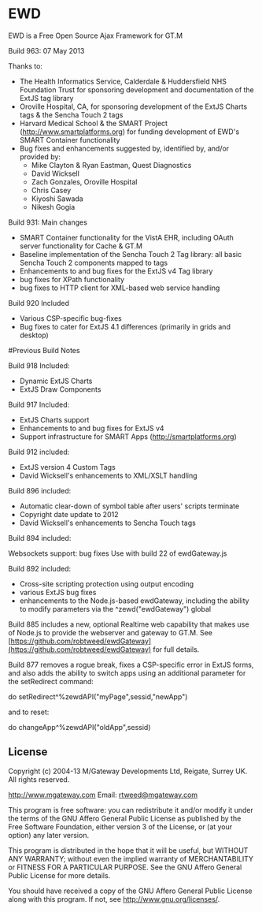 # EWD
 
EWD is a Free Open Source Ajax Framework for GT.M

Build 963: 07 May 2013

Thanks to:

- The Health Informatics Service, Calderdale & Huddersfield NHS Foundation Trust for sponsoring development and documentation of the ExtJS tag library
- Oroville Hospital, CA, for sponsoring development of the ExtJS Charts tags & the Sencha Touch 2 tags
- Harvard Medical School & the SMART Project (http://www.smartplatforms.org) for funding development of EWD's SMART Container functionality
- Bug fixes and enhancements suggested by, identified by, and/or provided by:
  - Mike Clayton & Ryan Eastman, Quest Diagnostics
  - David Wicksell
  - Zach Gonzales, Oroville Hospital
  - Chris Casey
  - Kiyoshi Sawada
  - Nikesh Gogia

Build 931: Main changes

- SMART Container functionality for the VistA EHR, including OAuth server functionality for Cache & GT.M
- Baseline implementation of the Sencha Touch 2 Tag library: all basic Sencha Touch 2 components mapped to tags
- Enhancements to and bug fixes for the ExtJS v4 Tag library
- bug fixes for XPath functionality
- bug fixes to HTTP client for XML-based web service handling

Build 920 Included

- Various CSP-specific bug-fixes
- Bug fixes to cater for ExtJS 4.1 differences (primarily in grids and desktop)

#Previous Build Notes

Build 918 Included:

- Dynamic ExtJS Charts
- ExtJS Draw Components

Build 917 Included:

- ExtJS Charts support
- Enhancements to and bug fixes for ExtJS v4
- Support infrastructure for SMART Apps (http://smartplatforms.org) 

Build 912 included:

- ExtJS version 4 Custom Tags
- David Wicksell's enhancements to XML/XSLT handling

Build 896 included:

- Automatic clear-down of symbol table after users' scripts terminate
- Copyright date update to 2012
- David Wicksell's enhancements to Sencha Touch tags

Build 894 included:

Websockets support: bug fixes
Use with build 22 of ewdGateway.js

Build 892 included:

- Cross-site scripting protection using output encoding
- various ExtJS bug fixes
- enhancements to the Node.js-based ewdGateway, including the ability to 
  modify parameters via the ^zewd("ewdGateway") global

Build 885 includes a new, optional Realtime web capability that makes use of Node.js to provide
the webserver and gateway to GT.M.  See [https://github.com/robtweed/ewdGateway](https://github.com/robtweed/ewdGateway) for full details.

Build 877 removes a rogue break, fixes a CSP-specific error in ExtJS forms, and also adds the ability to 
switch apps using an additional parameter for the setRedirect command:

 do setRedirect^%zewdAPI("myPage",sessid,"newApp")

 and to reset:
 
 do changeApp^%zewdAPI("oldApp",sessid)

## License

Copyright (c) 2004-13 M/Gateway Developments Ltd,
Reigate, Surrey UK.
All rights reserved.

http://www.mgateway.com
Email: rtweed@mgateway.com

This program is free software: you can redistribute it and/or modify it under the terms of the GNU Affero General Public License as published by the Free Software Foundation, either version 3 of the License, or (at your option) any later version.

This program is distributed in the hope that it will be useful, but WITHOUT ANY WARRANTY; without even the implied warranty of MERCHANTABILITY or FITNESS FOR A PARTICULAR PURPOSE.  See the GNU Affero General Public License for more details.

You should have received a copy of the GNU Affero General Public License along with this program.  If not, see <http://www.gnu.org/licenses/>.




    


